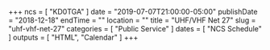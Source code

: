 +++
ncs = [ "KD0TGA" ]
date = "2019-07-07T21:00:00-05:00"
publishDate = "2018-12-18"
endTime = ""
location = ""
title = "UHF/VHF Net 27"
slug = "uhf-vhf-net-27"
categories = [ "Public Service" ]
dates = [ "NCS Schedule" ]
outputs = [ "HTML", "Calendar" ]
+++
